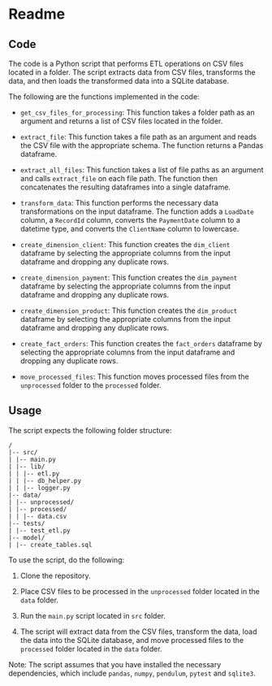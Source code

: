 # Readme

## Code

The code is a Python script that performs ETL operations on CSV files located in a folder. The script extracts data from CSV files, transforms the data, and then loads the transformed data into a SQLite database.

The following are the functions implemented in the code:

- `get_csv_files_for_processing`: This function takes a folder path as an argument and returns a list of CSV files located in the folder.

- `extract_file`: This function takes a file path as an argument and reads the CSV file with the appropriate schema. The function returns a Pandas dataframe.

- `extract_all_files`: This function takes a list of file paths as an argument and calls `extract_file` on each file path. The function then concatenates the resulting dataframes into a single dataframe.

- `transform_data`: This function performs the necessary data transformations on the input dataframe. The function adds a `LoadDate` column, a `RecordId` column, converts the `PaymentDate` column to a datetime type, and converts the `ClientName` column to lowercase.

- `create_dimension_client`: This function creates the `dim_client` dataframe by selecting the appropriate columns from the input dataframe and dropping any duplicate rows.

- `create_dimension_payment`: This function creates the `dim_payment` dataframe by selecting the appropriate columns from the input dataframe and dropping any duplicate rows.

- `create_dimension_product`: This function creates the `dim_product` dataframe by selecting the appropriate columns from the input dataframe and dropping any duplicate rows.

- `create_fact_orders`: This function creates the `fact_orders` dataframe by selecting the appropriate columns from the input dataframe and dropping any duplicate rows.

- `move_processed_files`: This function moves processed files from the `unprocessed` folder to the `processed` folder.

## Usage

The script expects the following folder structure:

```
/
|-- src/
| |-- main.py
| |-- lib/
| | |-- etl.py
| | |-- db_helper.py
| | |-- logger.py
|-- data/
| |-- unprocessed/
| |-- processed/
| | |-- data.csv
|-- tests/
| |-- test_etl.py
|-- model/
| |-- create_tables.sql
```


To use the script, do the following:

1. Clone the repository.

2. Place CSV files to be processed in the `unprocessed` folder located in the `data` folder.

3. Run the `main.py` script located in `src` folder.

4. The script will extract data from the CSV files, transform the data, load the data into the SQLite database, and move processed files to the `processed` folder located in the `data` folder.

Note: The script assumes that you have installed the necessary dependencies, which include `pandas`, `numpy`, `pendulum`, `pytest` and `sqlite3`.

